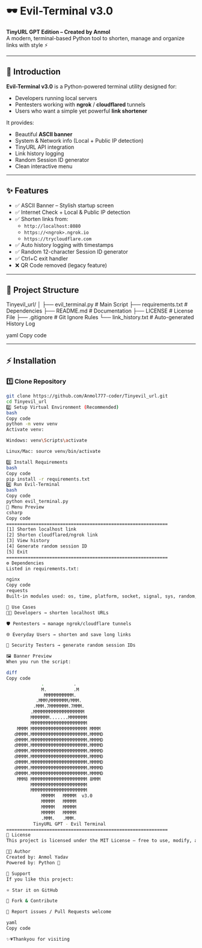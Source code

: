 # 🕶️ Evil-Terminal v3.0  

**TinyURL GPT Edition – Created by Anmol**  
A modern, terminal-based Python tool to shorten, manage and organize links with style ⚡  

---

## 📖 Introduction  

**Evil-Terminal v3.0** is a Python-powered terminal utility designed for:  
- Developers running local servers  
- Pentesters working with **ngrok** / **cloudflared** tunnels  
- Users who want a simple yet powerful **link shortener**  

It provides:  
- Beautiful **ASCII banner**  
- System & Network info (Local + Public IP detection)  
- TinyURL API integration  
- Link history logging  
- Random Session ID generator  
- Clean interactive menu  

---

## ✨ Features  

- ✅ ASCII Banner – Stylish startup screen  
- ✅ Internet Check + Local & Public IP detection  
- ✅ Shorten links from:  
  - `http://localhost:8080`  
  - `https://<ngrok>.ngrok.io`  
  - `https://trycloudflare.com`  
- ✅ Auto history logging with timestamps  
- ✅ Random 12-character Session ID generator  
- ✅ Ctrl+C exit handler  
- ❌ QR Code removed (legacy feature)  

---

## 📂 Project Structure  

Tinyevil_url/
│
├── evil_terminal.py # Main Script
├── requirements.txt # Dependencies
├── README.md # Documentation
├── LICENSE # License File
├── .gitignore # Git Ignore Rules
└── link_history.txt # Auto-generated History Log

yaml
Copy code

---

## ⚡ Installation  

### 1️⃣ Clone Repository  
```bash
git clone https://github.com/Anmol777-coder/Tinyevil_url.git
cd Tinyevil_url
2️⃣ Setup Virtual Environment (Recommended)
bash
Copy code
python -m venv venv
Activate venv:

Windows: venv\Scripts\activate

Linux/Mac: source venv/bin/activate

3️⃣ Install Requirements
bash
Copy code
pip install -r requirements.txt
4️⃣ Run Evil-Terminal
bash
Copy code
python evil_terminal.py
📜 Menu Preview
csharp
Copy code
============================================================
[1] Shorten localhost link
[2] Shorten cloudflared/ngrok link
[3] View history
[4] Generate random session ID
[5] Exit
============================================================
⚙️ Dependencies
Listed in requirements.txt:

nginx
Copy code
requests
Built-in modules used: os, time, platform, socket, signal, sys, random, string, datetime

🎯 Use Cases
👨‍💻 Developers → shorten localhost URLs

🛡️ Pentesters → manage ngrok/cloudflare tunnels

🌐 Everyday Users → shorten and save long links

🔑 Security Testers → generate random session IDs

🖼️ Banner Preview
When you run the script:

diff
Copy code
             .           .           
             M.          .M          
              MMMMMMMMMMM.           
           .MMM\MMMMMMM/MMM.         
          .MMM.7MMMMMMM.7MMM.        
         .MMMMMMMMMMMMMMMMMMM        
         MMMMMMM.......MMMMMMM       
         MMMMMMMMMMMMMMMMMMMMM       
    MMMM MMMMMMMMMMMMMMMMMMMMM MMMM  
   dMMMM.MMMMMMMMMMMMMMMMMMMMM.MMMMD 
   dMMMM.MMMMMMMMMMMMMMMMMMMMM.MMMMD 
   dMMMM.MMMMMMMMMMMMMMMMMMMMM.MMMMD 
   dMMMM.MMMMMMMMMMMMMMMMMMMMM.MMMMD 
   dMMMM.MMMMMMMMMMMMMMMMMMMMM.MMMMD 
   dMMMM.MMMMMMMMMMMMMMMMMMMMM.MMMMD 
   dMMMM.MMMMMMMMMMMMMMMMMMMMM.MMMMD 
   dMMMM.MMMMMMMMMMMMMMMMMMMMM.MMMMD 
    MMM8 MMMMMMMMMMMMMMMMMMMMM 8MMM  
         MMMMMMMMMMMMMMMMMMMMM       
         MMMMMMMMMMMMMMMMMMMMM       
             MMMMM   MMMMM  v3.0     
             MMMMM   MMMMM           
             MMMMM   MMMMM           
             MMMMM   MMMMM           
             .MMM.   .MMM.           
          TinyURL GPT - Evil Terminal
============================================================
📜 License
This project is licensed under the MIT License – free to use, modify, and distribute.

🧑‍💻 Author
Created by: Anmol Yadav
Powered by: Python 🐍

🌟 Support
If you like this project:

⭐ Star it on GitHub

🔁 Fork & Contribute

🐞 Report issues / Pull Requests welcome

yaml
Copy code

✨💗Thankyou for visiting

